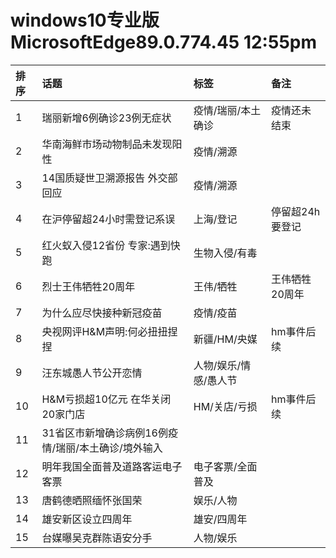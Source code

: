 # windows10专业版 MicrosoftEdge89.0.774.45 12:55pm

|排序|话题|标签|备注|
|:-|:-|:-|:-|
|1|瑞丽新增6例确诊23例无症状|疫情/瑞丽/本土确诊|疫情还未结束|
|2|华南海鲜市场动物制品未发现阳性|疫情/溯源||
|3|14国质疑世卫溯源报告 外交部回应|疫情/溯源||
|4|在沪停留超24小时需登记系误|上海/登记|停留超24h要登记|
|5|红火蚁入侵12省份 专家:遇到快跑|生物入侵/有毒||
|6|烈士王伟牺牲20周年|王伟/牺牲|王伟牺牲20周年|
|7|为什么应尽快接种新冠疫苗|疫情/疫苗||
|8|央视网评H&M声明:何必扭扭捏捏|新疆/HM/央媒|hm事件后续|
|9|汪东城愚人节公开恋情|人物/娱乐/情感/愚人节||
|10|H&M亏损超10亿元 在华关闭20家门店|HM/关店/亏损|hm事件后续|
|11|31省区市新增确诊病例16例疫情/瑞丽/本土确诊/境外输入||
|12|明年我国全面普及道路客运电子客票|电子客票/全面普及||
|13|唐鹤德晒照缅怀张国荣|娱乐/人物||
|14|雄安新区设立四周年|雄安/四周年||
|15|台媒曝吴克群陈语安分手|人物/娱乐||
